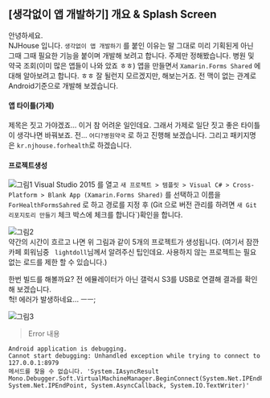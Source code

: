 ## [생각없이 앱 개발하기] 개요 & Splash Screen

안녕하세요.<br/>
NJHouse 입니다. `생각없이 앱 개발하기` 를 붙인 이유는 말 그대로 미리 기획된게 아닌 그때 그때 필요한
기능을 붙이며 개발해 보려고 합니다. 주제만 정해봤습니다. 병원 및 약국 조회(이미 많은 앱들이 나와 았죠 ㅎㅎ)
앱을 만들면서 `Xamarin.Forms Shared` 에 대해 알아보려고 합니다. ㅎㅎ 잘 될런지 모르겠지만, 해보는거죠.
전 맥이 없는 관계로 Android기준으로 개발해 보겠습니다.

#### 앱 타이틀(가제)
제목은 짓고 가야겠죠... 이거 참 어려운 일인데요. 그래서 가제로 일단 짓고 좋은 타이틀이 생각나면 바꿔보죠.
전... `어디?병원약국` 로 하고 진행해 보겠습니다. 그리고 패키지명은 `kr.njhouse.forhealth`로
하겠습니다.

#### 프로젝트생성
![그림1](http://i.imgur.com/JjN771N.png)
Visual Studio 2015 를 열고 `새 프로젝트 > 템플릿 > Visual C# > Cross-Platform > Blank App (Xamarin.Forms Shared)`
를 선택하고 이름을 `ForHealthFormsSahred` 로 하고 경로를 지정 후 (Git 으로 버전 관리를 하려면 `새 Git 리포지토리 만들기` 체크 박스에 체크를 합니다`)확인을 합니다.

![그림2](http://i.imgur.com/4ZQSsfS.png)<br/>
약간의 시간이 흐르고 나면 위 그림과 같이 5개의 프로젝트가 생성됩니다. (여기서 잠깐 카페 회워님중 `
lightdoll`님께서 알려주신 팁인데요. 사용하지 않는 프로젝트는 필요없는 로드를 제한 할 수 있습니다.)

한번 빌드를 해볼까요? 전 에뮬레이터가 아닌 갤럭시 S3를 USB로 연결해 결과를 확인해 보겠습니다.<br/>
헉! 에러가 발생하네요... ㅡㅡ;

![그림3](http://i.imgur.com/rXqsZi1.gif)

> Error 내용

```
Android application is debugging.
Cannot start debugging: Unhandled exception while trying to connect to 127.0.0.1:8979
메서드를 찾을 수 없습니다. 'System.IAsyncResult Mono.Debugger.Soft.VirtualMachineManager.BeginConnect(System.Net.IPEndPoint, System.Net.IPEndPoint, System.AsyncCallback, System.IO.TextWriter)'
```


